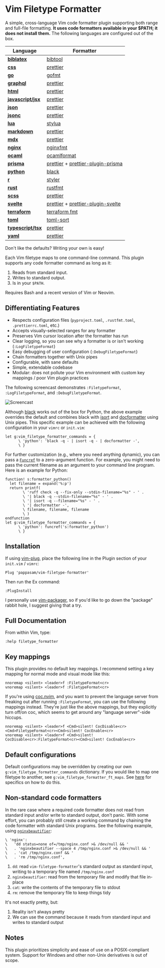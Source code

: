 # Vim Filetype Formatter

A simple, cross-language Vim code formatter plugin supporting both range and full-file formatting. **It uses code formatters available in your $PATH; it does not install them.** The following languages are configured out of the box.

| Language                                                                      | Formatter                                                                                                           |
| ----------------------------------------------------------------------------- | ------------------------------------------------------------------------------------------------------------------- |
| [**biblatex**](http://www.bibtex.org/)                                        | [bibtool](https://ctan.org/pkg/bibtool)                                                                             |
| [**css**](https://developer.mozilla.org/en-US/docs/Web/CSS)                   | [prettier](https://prettier.io/)                                                                                    |
| [**go**](https://golang.org/)                                                 | [gofmt](https://golang.org/cmd/gofmt/)                                                                              |
| [**graphql**](https://developer.mozilla.org/en-US/docs/Web/HTML)              | [prettier](https://prettier.io/)                                                                                    |
| [**html**](https://developer.mozilla.org/en-US/docs/Web/HTML)                 | [prettier](https://prettier.io/)                                                                                    |
| [**javascript/jsx**](https://developer.mozilla.org/en-US/docs/Web/JavaScript) | [prettier](https://prettier.io/)                                                                                    |
| [**json**](https://json.org/)                                                 | [prettier](https://prettier.io/)                                                                                    |
| [**jsonc**](https://komkom.github.io/)                                        | [prettier](https://prettier.io/)                                                                                    |
| [**lua**](https://www.lua.org/)                                               | [stylua](https://github.com/JohnnyMorganz/StyLua)                                                                   |
| [**markdown**](https://en.wikipedia.org/wiki/Markdown)                        | [prettier](https://prettier.io/)                                                                                    |
| [**mdx**](https://mdxjs.com/)                                                 | [prettier](https://prettier.io/)                                                                                    |
| [**nginx**](https://www.nginx.com/resources/wiki/start/topics/examples/full/) | [nginxfmt](https://github.com/slomkowski/nginx-config-formatter)                                                    |
| [**ocaml**](https://ocaml.org/)                                               | [ocamlformat](https://github.com/ocaml-ppx/ocamlformat)                                                             |
| [**prisma**](https://www.prisma.io/)                                          | [prettier](https://prettier.io/) + [prettier-plugin-prisma](https://github.com/umidbekk/prettier-plugin-prisma)     |
| [**python**](https://www.python.org/)                                         | [black](https://github.com/python/black)                                                                            |
| [**r**](https://www.r-project.org/)                                           | [styler](https://github.com/r-lib/styler)                                                                           |
| [**rust**](https://www.rust-lang.org/)                                        | [rustfmt](https://github.com/rust-lang/rustfmt)                                                                     |
| [**scss**](https://sass-lang.com/)                                            | [prettier](https://prettier.io/)                                                                                    |
| [**svelte**](https://svelte.dev/)                                             | [prettier](https://prettier.io/) + [prettier-plugin-svelte](https://github.com/UnwrittenFun/prettier-plugin-svelte) |
| [**terraform**](https://www.terraform.io/)                                    | [terraform fmt](https://www.terraform.io/docs/commands/fmt.html)                                                    |
| [**toml**](https://github.com/toml-lang/toml)                                 | [toml-sort](https://github.com/pappasam/toml-sort)                                                                  |
| [**typescript/tsx**](https://www.typescriptlang.org/)                         | [prettier](https://prettier.io/)                                                                                    |
| [**yaml**](https://yaml.org/)                                                 | [prettier](https://prettier.io/)                                                                                    |

Don't like the defaults? Writing your own is easy!

Each Vim filetype maps to one command-line command. This plugin supports any code formatter command as long as it:

1. Reads from standard input.
2. Writes to standard output.
3. Is in your `$PATH`.

Requires Bash and a recent version of Vim or Neovim.

## Differentiating Features

- Respects configuration files (`pyproject.toml`, `.rustfmt.toml`, `.prettierrc.toml`, etc.)
- Accepts visually-selected ranges for any formatter
- Preserves Vim cursor location after the formatter has run
- Clear logging, so you can see why a formatter is or isn't working (`:LogFiletypeFormat`)
- Easy debugging of user configuration (`:DebugFiletypeFormat`)
- Chain formatters together with Unix pipes
- Configurable, with sane defaults
- Simple, extendable codebase
- Modular: does not pollute your Vim environment with custom key mappings / poor Vim plugin practices

The following screencast demonstrates `:FiletypeFormat`, `:LogFiletypeFormat`, and `:DebugFiletypeFormat`.

![Screencast](./img/vim-filetype-formatter-walkthrough.gif)

Although [black](https://github.com/psf/black) works out of the box for Python, the above example overrides the default and combines black with [isort](https://github.com/PyCQA/isort) and [docformatter](https://github.com/myint/docformatter) using Unix pipes. This specific example can be achieved with the following configuration in your `vimrc` or `init.vim`:

```vim
let g:vim_filetype_formatter_commands = {
      \ 'python': 'black -q - | isort -q - | docformatter -',
      \ }
```

For further customization (e.g., where you need anything dynamic), you can pass a [`Funcref`](https://neovim.io/doc/user/eval.html#Funcref) to a zero-argument function. For example, you might need to pass the current filename as an argument to your command line program. Here is an example for Python:

```vim
function! s:formatter_python()
  let filename = expand('%:p')
  return printf(
        \ 'ruff check -q --fix-only --stdin-filename="%s" - ' .
        \ '| black -q --stdin-filename="%s" - ' .
        \ '| isort -q --filename="%s" - ' .
        \ '| docformatter -',
        \ filename, filename, filename
        \ )
endfunction
let g:vim_filetype_formatter_commands = {
      \ 'python': funcref('s:formatter_python')
      \ }
```

## Installation

If using [vim-plug](https://github.com/junegunn/vim-plug), place the following line in the Plugin section of your `init.vim` / `vimrc`:

```vim
Plug 'pappasam/vim-filetype-formatter'
```

Then run the Ex command:

```vim
:PlugInstall
```

I personally use [vim-packager](https://github.com/kristijanhusak/vim-packager), so if you'd like to go down the "package" rabbit hole, I suggest giving that a try.

## Full Documentation

From within Vim, type:

```vim
:help filetype_formatter
```

## Key mappings

This plugin provides no default key mappings. I recommend setting a key mapping for normal mode and visual mode like this:

```vim
nnoremap <silent> <leader>f :FiletypeFormat<cr>
vnoremap <silent> <leader>f :FiletypeFormat<cr>
```

If you're using [coc.nvim](https://github.com/neoclide/coc.nvim), and you want to prevent the language server from freaking out after running `:FiletypeFormat`, you can use the following mappings instead. They're just like the above mappings, but they explicitly turn off/on coc, which seems to get around any "language server"-side hiccups.

```vim
nnoremap <silent> <leader>f <Cmd>silent! CocDisable<cr><Cmd>FiletypeFormat<cr><Cmd>silent! CocEnable<cr>
vnoremap <silent> <leader>f <Cmd>silent! CocDisable<cr>:FiletypeFormat<cr><Cmd>silent! CocEnable<cr>
```

## Default configurations

Default configurations may be overridden by creating our own `g:vim_filetype_formatter_commands` dictionary. If you would like to map one filetype to another, see `g:vim_filetype_formatter_ft_maps`. See [here](./doc/filetype_formatter.txt) for specifics on how to do this.

## Non-standard code formatters

In the rare case where a required code formatter does not read from standard input and/or write to standard output, don't panic. With some effort, you can probably still create a working command by chaining the code formatter with standard Unix programs. See the following example, using [`nginxbeautifier`](https://github.com/vasilevich/nginxbeautifier):

```vim
\ 'nginx':
\   'dd status=none of=/tmp/nginx.conf >& /dev/null && '
\   . 'nginxbeautifier --space 4 /tmp/nginx.conf >& /dev/null && '
\   . 'cat /tmp/nginx.conf && '
\   . 'rm /tmp/nginx.conf',
```

1. `dd`: read `vim-filetype-formatter`'s standard output as standard input, writing to a temporary file named `/tmp/nginx.conf`
2. `nginxbeautifier`: read from the temporary file and modify that file in-place
3. `cat`: write the contents of the temporary file to stdout
4. `rm`: remove the temporary file to keep things tidy

It's not exactly pretty, but:

1. Reality isn't always pretty
2. We can use the command because it reads from standard input and writes to standard output

## Notes

This plugin prioritizes simplicity and ease of use on a POSIX-compliant system. Support for Windows and other non-Unix derivatives is out of scope.

